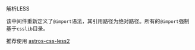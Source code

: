 解析LESS

该中间件重新定义了`@import`语法，其引用路径为绝对路径。所有的`@import`强制基于`csslib`目录。

推荐使用 [astros-css-less2](https://www.npmjs.com/package/astros-css-less2)
